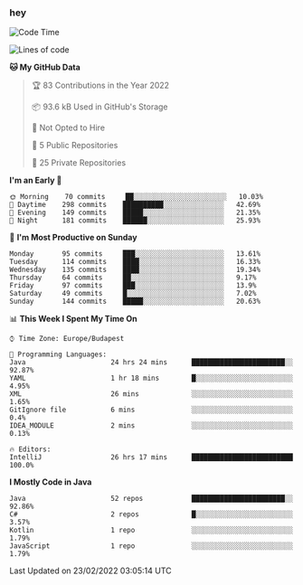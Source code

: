 ### hey

<!--START_SECTION:waka-->
![Code Time](http://img.shields.io/badge/Code%20Time-581%20hrs%2023%20mins-blue)

![Lines of code](https://img.shields.io/badge/From%20Hello%20World%20I%27ve%20Written-445%20Thousand%20lines%20of%20code-blue)

**🐱 My GitHub Data** 

> 🏆 83 Contributions in the Year 2022
 > 
> 📦 93.6 kB Used in GitHub's Storage 
 > 
> 🚫 Not Opted to Hire
 > 
> 📜 5 Public Repositories 
 > 
> 🔑 25 Private Repositories  
 > 
**I'm an Early 🐤** 

```text
🌞 Morning    70 commits     ██░░░░░░░░░░░░░░░░░░░░░░░   10.03% 
🌆 Daytime    298 commits    ██████████░░░░░░░░░░░░░░░   42.69% 
🌃 Evening    149 commits    █████░░░░░░░░░░░░░░░░░░░░   21.35% 
🌙 Night      181 commits    ██████░░░░░░░░░░░░░░░░░░░   25.93%

```
📅 **I'm Most Productive on Sunday** 

```text
Monday       95 commits     ███░░░░░░░░░░░░░░░░░░░░░░   13.61% 
Tuesday      114 commits    ████░░░░░░░░░░░░░░░░░░░░░   16.33% 
Wednesday    135 commits    ████░░░░░░░░░░░░░░░░░░░░░   19.34% 
Thursday     64 commits     ██░░░░░░░░░░░░░░░░░░░░░░░   9.17% 
Friday       97 commits     ███░░░░░░░░░░░░░░░░░░░░░░   13.9% 
Saturday     49 commits     █░░░░░░░░░░░░░░░░░░░░░░░░   7.02% 
Sunday       144 commits    █████░░░░░░░░░░░░░░░░░░░░   20.63%

```


📊 **This Week I Spent My Time On** 

```text
⌚︎ Time Zone: Europe/Budapest

💬 Programming Languages: 
Java                     24 hrs 24 mins      ███████████████████████░░   92.87% 
YAML                     1 hr 18 mins        █░░░░░░░░░░░░░░░░░░░░░░░░   4.95% 
XML                      26 mins             ░░░░░░░░░░░░░░░░░░░░░░░░░   1.65% 
GitIgnore file           6 mins              ░░░░░░░░░░░░░░░░░░░░░░░░░   0.4% 
IDEA_MODULE              2 mins              ░░░░░░░░░░░░░░░░░░░░░░░░░   0.13%

🔥 Editors: 
IntelliJ                 26 hrs 17 mins      █████████████████████████   100.0%

```

**I Mostly Code in Java** 

```text
Java                     52 repos            ███████████████████████░░   92.86% 
C#                       2 repos             █░░░░░░░░░░░░░░░░░░░░░░░░   3.57% 
Kotlin                   1 repo              ░░░░░░░░░░░░░░░░░░░░░░░░░   1.79% 
JavaScript               1 repo              ░░░░░░░░░░░░░░░░░░░░░░░░░   1.79%

```



 Last Updated on 23/02/2022 03:05:14 UTC
<!--END_SECTION:waka-->
